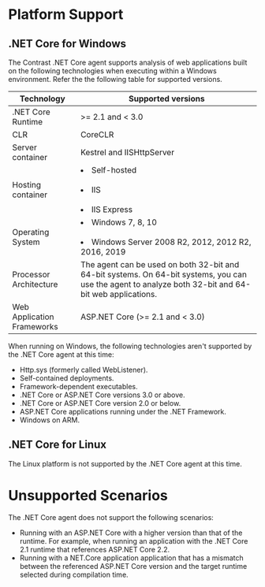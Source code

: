 
<!--
title: "Contrast .NET Core Agent Supported Technologies"
description: "Contrast .NET Core agent supported technologies"
tags: "installation agent .NET Core windows azure supported technologies"
-->

# Platform Support

## .NET Core for Windows

The Contrast .NET Core agent supports analysis of web applications built on the following technologies when executing within a Windows environment. Refer the the following table for supported versions.

| Technology                 | Supported versions                       |
| -------------------------- | ---------------------------------------- |
| .NET Core Runtime          | >= 2.1 and < 3.0                         |
| CLR                        | CoreCLR                                  |
| Server container           | Kestrel and IISHttpServer                |
| Hosting container          | <li>Self-hosted</li><br /> <li>IIS</li><br /><li>IIS Express</li> |
| Operating System           | <li>Windows 7, 8, 10</li><br/> <li>Windows Server 2008 R2, 2012, 2012 R2, 2016, 2019</li> |
| Processor Architecture     | The agent can be used on both 32-bit and 64-bit systems. On 64-bit systems, you can use the agent to analyze both 32-bit and 64-bit web applications. |
| Web Application Frameworks | ASP.NET Core (>= 2.1 and < 3.0)          |

When running on Windows, the following technologies aren't supported by the .NET Core agent at this time:

* Http.sys (formerly called WebListener).
* Self-contained deployments.
* Framework-dependent executables.
* .NET Core or ASP.NET Core versions 3.0 or above.
* .NET Core or ASP.NET Core version 2.0 or below.
* ASP.NET Core applications running under the .NET Framework.
* Windows on ARM.

## .NET Core for Linux

The Linux platform is not supported by the .NET Core agent at this time.

# Unsupported Scenarios

The .NET Core agent does not support the following scenarios:

* Running with an ASP.NET Core with a higher version than that of the runtime. For example, when running an application with the .NET Core 2.1 runtime that references ASP.NET Core 2.2.
* Running with a NET.Core application application that has a mismatch between the referenced ASP.NET Core version and the target runtime selected during compilation time.
